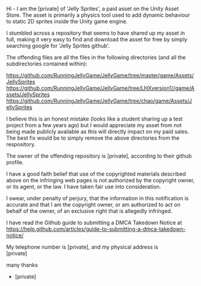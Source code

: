 Hi - I am the [private] of 'Jelly Sprites', a paid asset on the Unity Asset Store. The asset is primarily a physics tool used to add dynamic behaviour to static 2D sprites inside the Unity game engine.

I stumbled across a repository that seems to have shared up my asset in full, making it very easy to find and download the asset for free by simply searching google for 'Jelly Sprites github'.

The offending files are all the files in the following directories (and all the subdirectories contained within):

https://github.com/RunningJellyGame/JellyGame/tree/master/game/Assets/JellySprites  
https://github.com/RunningJellyGame/JellyGame/tree/LHXversion1//game/Assets/JellySprites  
https://github.com/RunningJellyGame/JellyGame/tree/chao/game/Assets/JellySprites

I believe this is an honest mistake (looks like a student sharing up a test project from a few years ago) but I would appreciate my asset from not being made publicly available as this will directly impact on my paid sales. The best fix would be to simply remove the above directories from the respository.

The owner of the offending repository is [private], according to their github profile.

I have a good faith belief that use of the copyrighted materials described above on the infringing web pages is not authorized by the copyright owner, or its agent, or the law. I have taken fair use into consideration.

I swear, under penalty of perjury, that the information in this notification is accurate and that I am the copyright owner, or am authorized to act on behalf of the owner, of an exclusive right that is allegedly infringed.

I have read the Github guide to submitting a DMCA Takedown Notice at https://help.github.com/articles/guide-to-submitting-a-dmca-takedown-notice/

My telephone number is [private], and my physical address is  
[private]

many thanks  
- [private]
